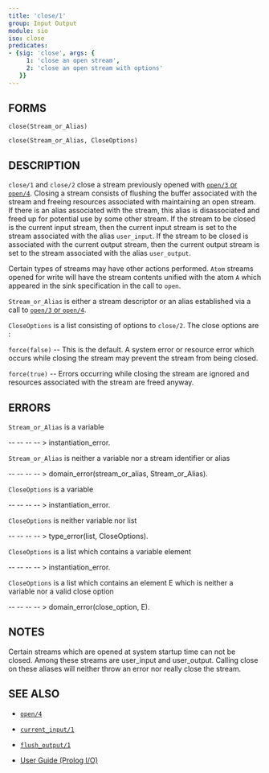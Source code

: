 ```yaml
---
title: 'close/1'
group: Input Output
module: sio
iso: close
predicates:
- {sig: 'close', args: {
     1: 'close an open stream',
     2: 'close an open stream with options'
   }}
---
```


## FORMS
```
close(Stream_or_Alias)

close(Stream_or_Alias, CloseOptions)
```
## DESCRIPTION

`close/1` and `close/2` close a stream previously opened with [`open/3` or `open/4`](open.html). Closing a stream consists of flushing the buffer associated with the stream and freeing resources associated with maintaining an open stream. If there is an alias associated with the stream, this alias is disassociated and freed up for potential use by some other stream. If the stream to be closed is the current input stream, then the current input stream is set to the stream associated with the alias `user_input`. If the stream to be closed is associated with the current output stream, then the current output stream is set to the stream associated with the alias `user_output`.

Certain types of streams may have other actions performed. `Atom` streams opened for write will have the stream contents unified with the atom `A` which appeared in the sink specification in the call to `open`.

`Stream_or_Alias` is either a stream descriptor or an alias established via a call to [`open/3` or `open/4`](open.html).

`CloseOptions` is a list consisting of options to `close/2`. The close options are :

`force(false)` -- This is the default. A system error or resource error which occurs while closing the stream may prevent the stream from being closed.

`force(true)` -- Errors occurring while closing the stream are ignored and resources associated with the stream are freed anyway.


## ERRORS

`Stream_or_Alias` is a variable

-- -- -- -- &gt; instantiation_error.

`Stream_or_Alias` is neither a variable nor a stream identifier or alias

-- -- -- -- &gt; domain_error(stream_or_alias, Stream_or_Alias).

`CloseOptions` is a variable

-- -- -- -- &gt; instantiation_error.

`CloseOptions` is neither variable nor list

-- -- -- -- &gt; type_error(list, CloseOptions).

`CloseOptions` is a list which contains a variable element

-- -- -- -- &gt; instantiation_error.

`CloseOptions` is a list which contains an element E which is neither a variable nor a valid close option

-- -- -- -- &gt; domain_error(close_option, E).


## NOTES

Certain streams which are opened at system startup time can not be closed. Among these streams are user_input and user_output. Calling close on these aliases will neither throw an error nor really close the stream.


## SEE ALSO

- [`open/4`](open.html)
- [`current_input/1`](current_input.html)
- [`flush_output/1`](flush_output.html)

- [User Guide (Prolog I/O)](../guide/10-Prolog-I-O.html)
